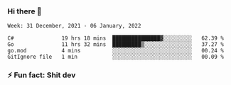 ### Hi there 👋
<!--START_SECTION:waka-->
```text
Week: 31 December, 2021 - 06 January, 2022

C#               19 hrs 18 mins  ███████████████▓░░░░░░░░░   62.39 % 
Go               11 hrs 32 mins  █████████▒░░░░░░░░░░░░░░░   37.27 % 
go.mod           4 mins          ░░░░░░░░░░░░░░░░░░░░░░░░░   00.24 % 
GitIgnore file   1 min           ░░░░░░░░░░░░░░░░░░░░░░░░░   00.09 % 
```
<!--END_SECTION:waka-->
<!--
**TG4LAaron/TG4LAaron** is a ✨ _special_ ✨ repository because its `README.md` (this file) appears on your GitHub profile.

Here are some ideas to get you started:

- 🔭 I’m currently working on ...
- 🌱 I’m currently learning ...
- 👯 I’m looking to collaborate on ...
- 🤔 I’m looking for help with ...
- 💬 Ask me about ...
- 📫 How to reach me: ...
- 😄 Pronouns: ...
- ⚡ Fun fact: ...
-->
### ⚡ Fun fact: Shit dev
